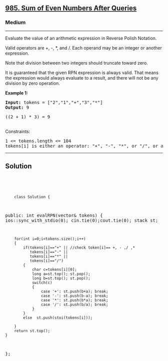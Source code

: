 
<h2><a href="https://leetcode.com/problems/evaluate-reverse-polish-notation/description/">985. Sum of Even Numbers After Queries</a></h2>
<h3>Medium</h3>
<hr>
<div><p>
Evaluate the value of an arithmetic expression in Reverse Polish Notation.

Valid operators are +, -, *, and /. Each operand may be an integer or another expression.

Note that division between two integers should truncate toward zero.

It is guaranteed that the given RPN expression is always valid. That means the expression would always evaluate to a result, and there will not be any division by zero operation.

 
</p>


<p><strong>Example 1:</strong></p>
<pre><strong>Input:</strong> tokens = ["2","1","+","3","*"]
<strong>Output:</strong> 9
</pre>
<pre>
((2 + 1) * 3) = 9
  </pre>
 

Constraints:
<pre>
1 <= tokens.length <= 104
tokens[i] is either an operator: "+", "-", "*", or "/", or an integer in the range [-200, 200].
</pre>
<hr>
 <h2><strong><b>Solution</b></strong></h2>
 <br>
 <pre>
 
        class Solution {
public:
    int evalRPN(vector<string>& tokens) {
        ios::sync_with_stdio(0); cin.tie(0);cout.tie(0);
        stack<long> st; 
        
        for(int i=0;i<tokens.size();i++)
        {
            if(tokens[i]=="+" || //check token[i]== +, - ,/ ,*
               tokens[i]=="-" || 
               tokens[i]=="*" || 
               tokens[i]=="/")  
            { 
                char c=tokens[i][0];
                long a=st.top(); st.pop();
                long b=st.top(); st.pop();
                switch(c)
                {
                    case '+': st.push(b+a); break;
                    case '-': st.push(b-a); break;
                    case '*': st.push(b*a); break;
                    case '/': st.push(b/a); break;
                }
            }
            else  st.push(stoi(tokens[i]));  
            
        }
        return st.top();
    }
};
          
 </pre>

